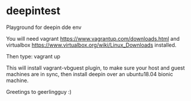 # deepintest
Playground for deepin dde env

You will need vagrant https://www.vagrantup.com/downloads.html and virtualbox https://www.virtualbox.org/wiki/Linux_Downloads installed.

Then type: vagrant up

This will install vagrant-vbguest plugin, to make sure your host and guest machines are in sync, then install deepin over an ubuntu18.04 bionic machine.

Greetings to geerlingguy :)

